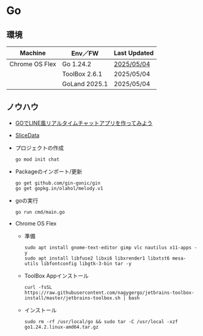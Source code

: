 # Go

##  環境

  |Machine        |Env／FW       |Last Updated
  |---------------|--------------|----------
  |Chrome OS Flex |Go 1.24.2     |[2025/05/04](https://go.dev/dl/)
  |               |ToolBox 2.6.1 |2025/05/04
  |               |GoLand 2025.1 |2025/05/04
  

##  ノウハウ
  - [GOでLINE風リアルタイムチャットアプリを作ってみよう](https://www.cetus-media.info/article/2021/line-chat/)
  - [SliceData](https://pkg.go.dev/unsafe@go1.20#SliceData)

  - プロジェクトの作成
    ```
    go mod init chat
    ```
  - Packageのインポート/更新
    ```
    go get github.com/gin-gonic/gin
    go get gopkg.in/olahol/melody.v1
    ```
  - goの実行
    ```
    go run cmd/main.go
    ```

- Chrome OS Flex
  - 準備
    ```
    sudo apt install gnome-text-editor gimp vlc nautilus x11-apps -y
    sudo apt install libfuse2 libxi6 libxrender1 libxtst6 mesa-utils libfontconfig libgtk-3-bin tar -y
    ```

  - ToolBox Appインストール
    ```
    curl -fsSL https://raw.githubusercontent.com/nagygergo/jetbrains-toolbox-install/master/jetbrains-toolbox.sh | bash
    ```

  - インストール
    ```
    sudo rm -rf /usr/local/go && sudo tar -C /usr/local -xzf go1.24.2.linux-amd64.tar.gz
    ```
